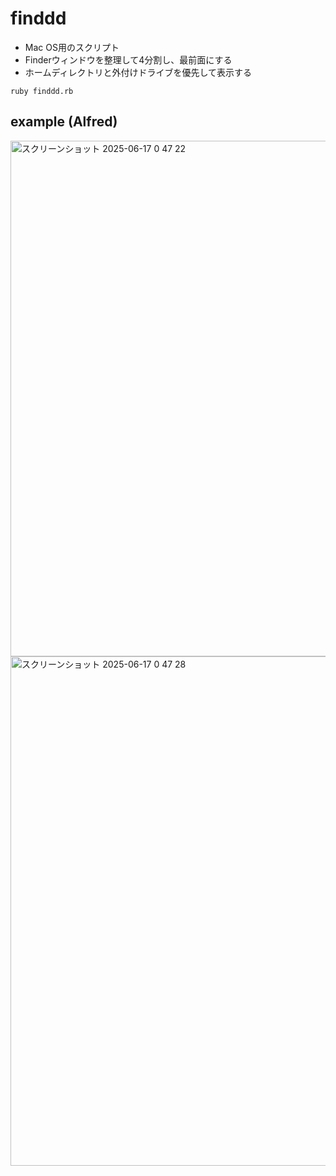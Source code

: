 # finddd

- Mac OS用のスクリプト
- Finderウィンドウを整理して4分割し、最前面にする
- ホームディレクトリと外付けドライブを優先して表示する

```
ruby finddd.rb
```


## example (Alfred)

<img width="825" alt="スクリーンショット 2025-06-17 0 47 22" src="https://github.com/user-attachments/assets/ca5c0e5d-5805-4b01-8c86-8e0bceef4492" />

<img width="815" alt="スクリーンショット 2025-06-17 0 47 28" src="https://github.com/user-attachments/assets/12764d78-ef73-4458-8e81-2540ee18e670" />
